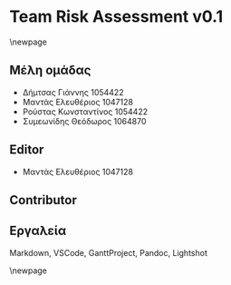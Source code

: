 # Team Risk Assessment v0.1

\newpage

## Μέλη ομάδας
* Δήμτσας Γιάννης 1054422
* Μαντάς Ελευθέριος 1047128
* Ρούστας Κωνσταντίνος 1054422
* Συμεωνίδης Θεόδωρος 1064870

## Editor
* Μαντάς Ελευθέριος 1047128

## Contributor

## Εργαλεία
Markdown, VSCode, GanttProject, Pandoc, Lightshot

\newpage